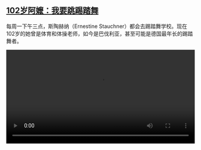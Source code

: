<!--1684657025000-->
[102岁阿嬷：我要跳踢踏舞](https://www.dw.com/zh/102%E5%B2%81%E9%98%BF%E5%AC%B7%EF%BC%9A%E6%88%91%E8%A6%81%E8%B7%B3%E8%B8%A2%E8%B8%8F%E8%88%9E/a-65657227)
------

<p>每周一下午三点，斯陶赫纳（Ernestine Stauchner）都会去踢踏舞学校。现在102岁的她曾是体育和体操老师，如今是巴伐利亚，甚至可能是德国最年长的踢踏舞者。</small></p><video src="https://tvdownloaddw-a.akamaihd.net/dwtv_video/flv/vdt_zh/2023/bchi230517_001_bchi_230517_102tapdance_1_01r_AVC_1280x720.mp4" controls style="width:100%"></video>
